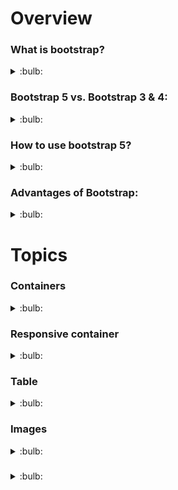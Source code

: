 # Overview

### What is bootstrap?
<details>
  <summary>:bulb:</summary>
    <ul>
           <li> Bootstrap is a CSS framework directed at responsive, mobile-first front-end web development.</li>
           <li> Bootstrap 5 is the newest version of Bootstrap. </li>
    </ul>
</details>

### Bootstrap 5 vs. Bootstrap 3 & 4:
<details>
  <summary>:bulb:</summary>
    <ul>
           <li> Bootstrap 5 is the newest version of Bootstrap; with new components, faster stylesheet and more responsiveness. </li>
           <li> Bootstrap 5 supports the latest, stable releases of all major browsers and platforms. However, Internet Explorer 11 and down is not supported. </li>
           <li> The main differences between Bootstrap 5 and Bootstrap 3 & 4, is that Bootstrap 5 has switched to JavaScript instead of jQuery. </li>
    </ul>
</details>

### How to use bootstrap 5?
<details>
  <summary>:bulb:</summary>
  Using CDN Link (Content Delivery Network)
 
![image](https://user-images.githubusercontent.com/75599178/172359891-4a41a562-68d3-4e6b-b6e5-b2bac99b191d.png)
  
</details>

### Advantages of Bootstrap:
<details>
  <summary>:bulb:</summary>
    <ul>
           <li> Easy to use: Anybody with just basic knowledge of HTML and CSS can start using Bootstrap.</li>
           <li> Responsive features: Bootstrap's responsive CSS adjusts to phones, tablets, and desktops.</li>
           <li> Mobile-first approach: In Bootstrap, mobile-first styles are part of the core framework</li>
           <li>Browser compatibility: Bootstrap 5 is compatible with all modern browsers (Chrome, Firefox, Edge, Safari, and Opera). 
             Note that if you need support for IE11 and down, you must use either BS4 or BS3.</li>
    </ul>
</details>

# Topics

### Containers
<details>
  <summary>:bulb:</summary>
  Containers are used to pad the content inside of them, and there are two container classes available:
		<ul>
			<li> The <b>.container</b> class provides a responsive fixed width container.</li>
			<li> The <b>.container-fluid</b> class provides a full width container, spanning the entire width of the viewport.</li>
   	</ul>
	
![image](https://user-images.githubusercontent.com/75599178/172364974-a2412833-f77a-49c5-8f2b-6c183a215e88.png)

</details>

### Responsive container
<details>
  <summary>:bulb:</summary>
		The max-width of the container will change on different screen sizes/viewports:
	
![image](https://user-images.githubusercontent.com/75599178/172365383-62c4f9b3-708f-4bcb-9540-e0e561792105.png)
	
</details>

### Table
<details>
  <summary>:bulb:</summary>
	A basic Bootstrap 5 table has a light padding and horizontal dividers.

``` html
	<!-- table -->
	<!DOCTYPE html>
	<html lang="en">
	<head>
	    <meta charset="UTF-8">
	    <meta http-equiv="X-UA-Compatible" content="IE=edge">
	    <meta name="viewport" content="width=device-width, initial-scale=1.0">
	    <link href="https://cdn.jsdelivr.net/npm/bootstrap@5.1.3/dist/css/bootstrap.min.css" rel="stylesheet">
	    <script src="https://cdn.jsdelivr.net/npm/bootstrap@5.1.3/dist/js/bootstrap.bundle.min.js"></script>
	    <title>Tables</title>
	</head>
	<body>
	    <div class="container text-center">
	    <table class="table">
		<thead>
		    <tr>
			<th>Firstname</th>
			<th>Lastname</th>
			<th>Email</th>
		    </tr>
		</thead>
		</tbody>
		    <tr>
			<td>Mary</td>
			<td>Moe</td>
			<td>mary@example.com</td>
		    </tr>
		    <tr>
			<td>July</td>
			<td>Dooley</td>
			<td>july@example.com</td>
		    </tr>
		    <tr></tr>
		</tbody>
	    </div>
	    </table>
	</body>
	</html> 
	
```
![image](https://user-images.githubusercontent.com/75599178/172455324-1c87ebd0-286f-437d-b0b7-d8bab47df1ae.png)

``` html
	<!-- table-striped-->>
	<!DOCTYPE html>
	<html lang="en">
	<head>
	    <meta charset="UTF-8">
	    <meta http-equiv="X-UA-Compatible" content="IE=edge">
	    <meta name="viewport" content="width=device-width, initial-scale=1.0">
	    <link href="https://cdn.jsdelivr.net/npm/bootstrap@5.1.3/dist/css/bootstrap.min.css" rel="stylesheet">
	    <script src="https://cdn.jsdelivr.net/npm/bootstrap@5.1.3/dist/js/bootstrap.bundle.min.js"></script>
	    <title>Tables</title>
	</head>
	<body>
	    <div class="container text-center">
	    <table class="table table-striped">
		<thead>
		    <tr>
			<th>Firstname</th>
			<th>Lastname</th>
			<th>Email</th>
		    </tr>
		</thead>
		</tbody>
		    <tr>
			<td>Mary</td>
			<td>Moe</td>
			<td>mary@example.com</td>
		    </tr>
		    <tr>
			<td>July</td>
			<td>Dooley</td>
			<td>july@example.com</td>
		    </tr>
		    <tr></tr>
		</tbody>
	    </div>
	    </table>
	</body>
	</html>
	
```
![image](https://user-images.githubusercontent.com/75599178/172455635-e54be125-c97b-4d03-9069-61b21ff20000.png)

``` html
	<!-- bordered table-->
	<!DOCTYPE html>
	<html lang="en">
	<head>
	    <meta charset="UTF-8">
	    <meta http-equiv="X-UA-Compatible" content="IE=edge">
	    <meta name="viewport" content="width=device-width, initial-scale=1.0">
	    <link href="https://cdn.jsdelivr.net/npm/bootstrap@5.1.3/dist/css/bootstrap.min.css" rel="stylesheet">
	    <script src="https://cdn.jsdelivr.net/npm/bootstrap@5.1.3/dist/js/bootstrap.bundle.min.js"></script>
	    <title>Tables</title>
	</head>
	<body>
	    <div class="container text-center">
	    <table class="table table-bordered">
		<thead>
		    <tr>
			<th>Firstname</th>
			<th>Lastname</th>
			<th>Email</th>
		    </tr>
		</thead>
		</tbody>
		    <tr>
			<td>Mary</td>
			<td>Moe</td>
			<td>mary@example.com</td>
		    </tr>
		    <tr>
			<td>July</td>
			<td>Dooley</td>
			<td>july@example.com</td>
		    </tr>
		    <tr></tr>
		</tbody>
	    </div>
	    </table>
	</body>
	</html>
	
```
![image](https://user-images.githubusercontent.com/75599178/172455829-621f56dd-0056-416f-a945-11f8629baec2.png)

``` html
	<!-- hover rows-->
	<!DOCTYPE html>
	<html lang="en">
	<head>
	    <meta charset="UTF-8">
	    <meta http-equiv="X-UA-Compatible" content="IE=edge">
	    <meta name="viewport" content="width=device-width, initial-scale=1.0">
	    <link href="https://cdn.jsdelivr.net/npm/bootstrap@5.1.3/dist/css/bootstrap.min.css" rel="stylesheet">
	    <script src="https://cdn.jsdelivr.net/npm/bootstrap@5.1.3/dist/js/bootstrap.bundle.min.js"></script>
	    <title>Tables</title>
	</head>
	<body>
	    <div class="container text-center">
	    <table class="table table-hover">
		<thead>
		    <tr>
			<th>Firstname</th>
			<th>Lastname</th>
			<th>Email</th>
		    </tr>
		</thead>
		</tbody>
		    <tr>
			<td>Mary</td>
			<td>Moe</td>
			<td>mary@example.com</td>
		    </tr>
		    <tr>
			<td>July</td>
			<td>Dooley</td>
			<td>july@example.com</td>
		    </tr>
		    <tr></tr>
		</tbody>
	    </div>
	    </table>
	</body>
	</html>
	
```
![image](https://user-images.githubusercontent.com/75599178/172456377-1c9e8753-ffe8-49c0-9125-3b15933b4fd2.png)

``` html
	
	<!-- borderless table-->
	<!DOCTYPE html>
	<html lang="en">
	<head>
	    <meta charset="UTF-8">
	    <meta http-equiv="X-UA-Compatible" content="IE=edge">
	    <meta name="viewport" content="width=device-width, initial-scale=1.0">
	    <link href="https://cdn.jsdelivr.net/npm/bootstrap@5.1.3/dist/css/bootstrap.min.css" rel="stylesheet">
	    <script src="https://cdn.jsdelivr.net/npm/bootstrap@5.1.3/dist/js/bootstrap.bundle.min.js"></script>
	    <title>Tables</title>
	</head>
	<body>
	    <div class="container text-center">
	    <table class="table table-borderless">
		<thead>
		    <tr>
			<th>Firstname</th>
			<th>Lastname</th>
			<th>Email</th>
		    </tr>
		</thead>
		</tbody>
		    <tr>
			<td>Mary</td>
			<td>Moe</td>
			<td>mary@example.com</td>
		    </tr>
		    <tr>
			<td>July</td>
			<td>Dooley</td>
			<td>july@example.com</td>
		    </tr>
		    <tr></tr>
		</tbody>
	    </div>
	    </table>
	</body>
	</html>
	
```
![image](https://user-images.githubusercontent.com/75599178/172456883-58f29aaf-7532-44be-94ff-e718912e9a6f.png)

</details>

### Images
<details>
  <summary>:bulb:</summary>

``` html
	<!-- Rounded corner-->
	<!DOCTYPE html>
	<html lang="en">
	<head>
	    <meta charset="UTF-8">
	    <meta http-equiv="X-UA-Compatible" content="IE=edge">
	    <meta name="viewport" content="width=device-width, initial-scale=1.0">
	    <link href="https://cdn.jsdelivr.net/npm/bootstrap@5.1.3/dist/css/bootstrap.min.css" rel="stylesheet">
	    <script src="https://cdn.jsdelivr.net/npm/bootstrap@5.1.3/dist/js/bootstrap.bundle.min.js"></script>
	    <title>Images</title>
	</head>
	<body>
	    <div class="container">
		<h2>Rounded Corners</h2>
		<p>The .rounded class adds rounded corners to an image:</p>            
		<img src="./Images/cat.jpg" class="rounded" alt="cat" width="304" height="236"> 
	    </div>
	</body>
	</html>
```
![image](https://user-images.githubusercontent.com/75599178/172526287-f191c348-54cc-4f06-b792-c3b34137de37.png)

```html
	<!-- Circle -->
	<!DOCTYPE html>
	<html lang="en">
	<head>
	    <meta charset="UTF-8">
	    <meta http-equiv="X-UA-Compatible" content="IE=edge">
	    <meta name="viewport" content="width=device-width, initial-scale=1.0">
	    <link href="https://cdn.jsdelivr.net/npm/bootstrap@5.1.3/dist/css/bootstrap.min.css" rel="stylesheet">
	    <script src="https://cdn.jsdelivr.net/npm/bootstrap@5.1.3/dist/js/bootstrap.bundle.min.js"></script>
	    <title>Images</title>
	</head>
	<body>
	    <div class="container">
		<h2>Circle</h2>
		<p>The .rounded-circle class adds rounded corners to an image:</p>            
		<img src="./Images/cat.jpg" class="rounded-circle" alt="cat" width="304" height="236"> 
	    </div>
	</body>
	</html>
```
![image](https://user-images.githubusercontent.com/75599178/172526393-83e22406-eef6-4f1a-befd-f1841f1b52ec.png)

``` html 
	<!-- Thumbnail -->
	<!DOCTYPE html>
	<html lang="en">
	<head>
	    <meta charset="UTF-8">
	    <meta http-equiv="X-UA-Compatible" content="IE=edge">
	    <meta name="viewport" content="width=device-width, initial-scale=1.0">
	    <link href="https://cdn.jsdelivr.net/npm/bootstrap@5.1.3/dist/css/bootstrap.min.css" rel="stylesheet">
	    <script src="https://cdn.jsdelivr.net/npm/bootstrap@5.1.3/dist/js/bootstrap.bundle.min.js"></script>
	    <title>Images</title>
	</head>
	<body>
	    <div class="container">
		<h2>Thumbnail</h2>
		<p>The .img-thumbnail class adds rounded corners to an image:</p>            
		<img src="./Images/cat.jpg" class="img-thumbnail" alt="cat" width="304" height="236"> 
	    </div>
	</body>
	</html>
```
![image](https://user-images.githubusercontent.com/75599178/172526505-b0e5775d-9184-4ae2-ab55-d17920dc6e99.png)

``` html
	<!-- Aligning Images -->
	<!DOCTYPE html>
	<html lang="en">
	<head>
	    <meta charset="UTF-8">
	    <meta http-equiv="X-UA-Compatible" content="IE=edge">
	    <meta name="viewport" content="width=device-width, initial-scale=1.0">
	    <link href="https://cdn.jsdelivr.net/npm/bootstrap@5.1.3/dist/css/bootstrap.min.css" rel="stylesheet">
	    <script src="https://cdn.jsdelivr.net/npm/bootstrap@5.1.3/dist/js/bootstrap.bundle.min.js"></script>
	    <title>Images</title>
	</head>
	<body>
	    <h2>Aligning images</h2>
	    <p>Use the float classes to float the image to the left or to the right:</p> 
	    <img src="./Images/cat.jpg" class="float-start" alt="Paris" width="304" height="236"> 
	    <img src="./Images/cat.jpg" class="float-end" alt="Paris" width="304" height="236"> 
	</body>
	</html>
```
![image](https://user-images.githubusercontent.com/75599178/172526715-8c5bb424-40e2-4287-85dd-7483f0513828.png)

``` html
	<!-- Centered Image -->
	<!DOCTYPE html>
	<html lang="en">
	<head>
	    <meta charset="UTF-8">
	    <meta http-equiv="X-UA-Compatible" content="IE=edge">
	    <meta name="viewport" content="width=device-width, initial-scale=1.0">
	    <link href="https://cdn.jsdelivr.net/npm/bootstrap@5.1.3/dist/css/bootstrap.min.css" rel="stylesheet">
	    <script src="https://cdn.jsdelivr.net/npm/bootstrap@5.1.3/dist/js/bootstrap.bundle.min.js"></script>
	    <title>Images</title>
	</head>
	<body>
	    <div>
		<h2>Centered Image</h2>
		<p>Center an image by adding the utility classes .mx-auto (margin:auto) and .d-block (display:block) to the image:</p> 
		<img src="./Images/cat.jpg" class="mx-auto d-block" style="width:20%"> 
	    </div>
	</body>
	</html>
```
![image](https://user-images.githubusercontent.com/75599178/172526884-6a44fe2b-6610-44b9-8c6b-d54769a4fb38.png)
	
``` html 
	<!-- Responsive Images -->
	<!DOCTYPE html>
	<html lang="en">
	<head>
	    <meta charset="UTF-8">
	    <meta http-equiv="X-UA-Compatible" content="IE=edge">
	    <meta name="viewport" content="width=device-width, initial-scale=1.0">
	    <link href="https://cdn.jsdelivr.net/npm/bootstrap@5.1.3/dist/css/bootstrap.min.css" rel="stylesheet">
	    <script src="https://cdn.jsdelivr.net/npm/bootstrap@5.1.3/dist/js/bootstrap.bundle.min.js"></script>
	    <title>Images</title>
	</head>
	<body>
	    <div>
		<h2>Responsive Images</h2>
		<p>The .img-fluid class makes the image scale nicely to the parent element (resize the browser window to see the effect):</p>
		<img class="img-fluid" src="./Images/cat.jpg" alt="cat" width="1100" height="500"> 
	    </div>
	</body>
	</html>
```
![image](https://user-images.githubusercontent.com/75599178/172527137-de53b9e7-f6fd-4287-94b0-c53c51da6700.png)

</details>

### 
<details>
	<summary>:bulb:</summary>
</details>
